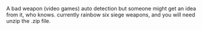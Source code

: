 A bad weapon (video games) auto detection but someone might get an idea from it, who knows. currently rainbow six siege weapons, and you will need unzip the .zip file.
